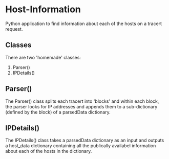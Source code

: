 # Host-Information
Python application to find information about each of the hosts on a tracert request.

## Classes

There are two 'homemade' classes:

1. Parser()
2. IPDetails()

## Parser()

The Parser() class splits each tracert into 'blocks' and within each block,
the parser looks for IP addresses and appends them to a sub-dictionary (defined by the block)
of a parsedData dictionary.

## IPDetails()

The IPDetails() class takes a parsedData dictionary as an input and outputs
a host_data dictionary containing all the publically availabel information
about each of the hosts in the dictionary.
